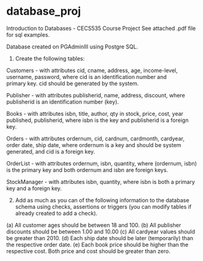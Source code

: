 # database_proj

Introduction to Databases - CECS535 Course Project
See attached .pdf file for sql examples.  

Database created on PGAdminIII using Postgre SQL.

1. Create the following tables:

  Customers - with attributes cid, cname, address, age, income-level, username, password, where cid is an identification number and     
  primary key. cid should be generated by the system. 
  
  Publisher - with attributes publisherid, name, address, discount, where publisherid is an identification number (key). 
  
  Books - with attributes isbn, title, author, qty in stock, price, cost, year published, publisherid, where isbn is the key and
  publisherid is a foreign key. 
  
  Orders - with attributes ordernum, cid, cardnum, cardmonth, cardyear, order date, ship date, where ordernum is a key and should be
  system generated, and cid is a foreign key. 
  
  OrderList - with attributes ordernum, isbn, quantity, where (ordernum, isbn) is the primary key and both ordernum and isbn are foreign
  keys. 
  
  StockManager - with attributes isbn, quantity, where isbn is both a primary key and a foreign key.
  
  
2. Add as much as you can of the following information to the database schema using checks, assertions or triggers (you can modify tables if already created to add a check). 

  (a) All customer ages should be between 18 and 100. 
  (b) All publisher discounts should be between 1.00 and 10.00 
  (c) All cardyear values should be greater than 2010. 
  (d) Each ship date should be later (temporarily) than the respective order date. 
  (e) Each book price should be higher than the respective cost. Both price and cost should be greater than zero. 
